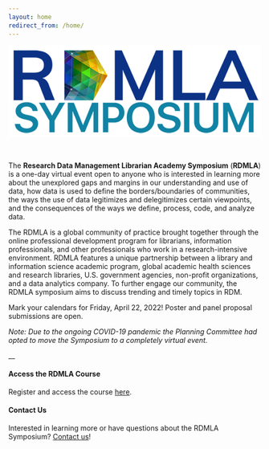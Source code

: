 ```yaml
---
layout: home
redirect_from: /home/
---
```



<p align="center"><img src="/images/logos/rdmlasymposium_logo_600px.png" alt="RDMLA Symposium Logo"></p>

<br>

The **Research Data Management Librarian Academy Symposium** (**RDMLA**) is a one-day virtual event open to anyone who is interested in learning more about the unexplored gaps and margins in our understanding and use of data, how data is used to define the borders/boundaries of communities, the ways the use of data legitimizes and delegitimizes certain viewpoints, and the consequences of the ways we define, process, code, and analyze data.

The RDMLA is a global community of practice brought together through the online professional development program for librarians, information professionals, and other professionals who work in a research-intensive environment. RDMLA features a unique partnership between a library and information science academic program, global academic health sciences and research libraries, U.S. government agencies, non-profit organizations, and a data analytics company. To further engage our community, the RDMLA symposium aims to discuss trending and timely topics in RDM.

Mark your calendars for Friday, April 22, 2022! Poster and panel proposal submissions are open.

*Note: Due to the ongoing COVID-19 pandemic the Planning Committee had opted to move the Symposium to a completely virtual event.*
<br>

__

<h4><b>Access the RDMLA Course</b></h4>
Register and access the course <a href="https://www.canvas.net/browse/simmonsu/courses/research-data-management" target="_blank">here</a>.
<br>
<h4><b>Contact Us</b></h4>
Interested in learning more or have questions about the RDMLA Symposium? <a href="https://rdmla.github.io/contact/">Contact us</a>!
